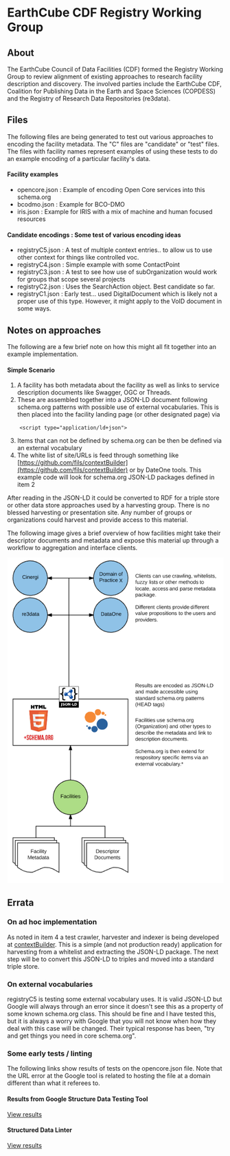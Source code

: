 # EarthCube CDF Registry Working Group


## About
The EarthCube Council of Data Facilities (CDF) formed the Registry Working Group to review alignment of existing approaches to research facility description and discovery.  The involved parties include the EarthCube CDF, Coalition for Publishing Data in the Earth and Space Sciences (COPDESS) and the Registry of Research Data Repositories (re3data). 

## Files
The following files are being generated to test out various approaches to encoding the facility metadata.  The "C" files are "candidate" or "test" files.  The files with facility names represent examples of using these tests to do an example encoding of a particular facility's data.  

#### Facility examples
* opencore.json : Example of encoding Open Core services into this schema.org
* bcodmo.json : Example for BCO-DMO
* iris.json : Example for IRIS with a mix of machine and human focused resources


#### Candidate encodings :  Some test of various encoding ideas
* registryC5.json : A test of multiple context entries..  to allow us to use
other context for things like controlled voc. 
* registryC4.json : Simple example with some ContactPoint
* registryC3.json : A test to see how use of subOrganization would work for 
groups that scope several projects 
* registryC2.json : Uses the SearchAction object.  Best candidate so far.
* registryC1.json : Early test... used DigitalDocument which is likely not a proper 
use of this type.  However, it might apply to the VoID document in some ways.   
 

## Notes on approaches
The following are a few brief note on how this might all fit together into an example 
implementation.  

#### Simple Scenario 

1. A facility has both metadata about the facility as well as links to service description 
documents like Swagger, OGC or Threads.  
2. These are assembled together into a JSON-LD document following schema.org patterns with possible
use of external vocabularies.  This is then placed into the facility landing page (or other designated page) via 
```
    <script type="application/ld+json">
```
3. Items that can not be defined by schema.org can be then be defined via an external vocabulary
4. The white list of site/URLs is feed through something like [https://github.com/fils/contextBuilder](https://github.com/fils/contextBuilder) or by DateOne tools.  This example code will look for schema.org JSON-LD packages defined in item 2

After reading in the JSON-LD it could be converted to RDF for a triple store 
or other data store approaches used by a harvesting group.   There is no blessed harvesting or presentation 
site.  Any number of groups or organizations could harvest and provide access to this material. 

The following image gives a brief overview of how facilities might take their descriptor documents and metadata
and expose this material up through a workflow to aggregation and interface clients.  

![Image of Flow](./Images/bubbles.png)


## Errata 
### On ad hoc implementation 
As noted in item 4 a test crawler, harvester and indexer is being developed at 
[contextBuilder](https://github.com/fils/contextBuilder).  This is a simple (and not 
production ready) application for harvesting from a whitelist and extracting the JSON-LD
package.  The next step will be to convert this JSON-LD to triples and moved into a standard 
triple store.  


### On external vocabularies
registryC5 is testing some external vocabulary uses.  It is valid JSON-LD but 
Google will always through an error since it doesn't see this as a property of some
known schema.org class.  This should be fine and I have tested this, but it is always
a worry with Google that you will not know when how they deal with this case
will be changed.   Their typical response has been, "try and get things you need 
in core schema.org".  

### Some early tests / linting
The following links show results of tests on the opencore.json file.  Note that the 
URL error at the Google tool is related to hosting the file at a domain different than what it referees to.

#### Results from Google Structure Data Testing Tool
[View results](https://search.google.com/structured-data/testing-tool#url=https%3A%2F%2Fraw.githubusercontent.com%2Ffils%2FCDFRegistryWG%2Fmaster%2Fopencore.json)

#### Structured Data Linter
[View results](http://linter.structured-data.org/?url=https:%2F%2Fraw.githubusercontent.com%2Ffils%2FCDFRegistryWG%2Fmaster%2Fopencore.json)

